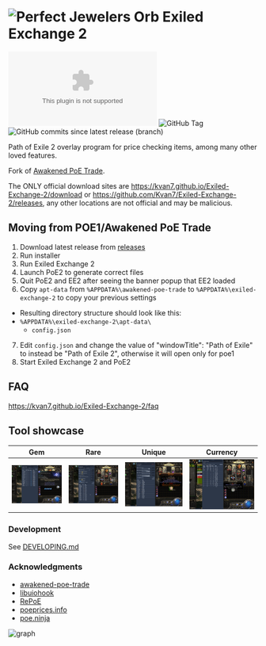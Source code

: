 # ![Perfect Jewelers Orb](./renderer/public/images/jeweler.png) Exiled Exchange 2

![GitHub Downloads (specific asset, latest release)](https://img.shields.io/github/downloads/kvan7/exiled-exchange-2/latest/Exiled-Exchange-2-Setup-0.12.0.exe?style=plastic&link=https%3A%2F%2Ftooomm.github.io%2Fgithub-release-stats%2F%3Fusername%3Dkvan7%26repository%3DExiled-Exchange-2)
![GitHub Tag](https://img.shields.io/github/v/tag/kvan7/exiled-exchange-2?style=plastic&label=latest%20version)
![GitHub commits since latest release (branch)](https://img.shields.io/github/commits-since/kvan7/exiled-exchange-2/latest/dev?style=plastic)

Path of Exile 2 overlay program for price checking items, among many other loved features.

Fork of [Awakened PoE Trade](https://github.com/SnosMe/awakened-poe-trade).

The ONLY official download sites are <https://kvan7.github.io/Exiled-Exchange-2/download> or <https://github.com/Kvan7/Exiled-Exchange-2/releases>, any other locations are not official and may be malicious.

## Moving from POE1/Awakened PoE Trade

1. Download latest release from [releases](https://github.com/Kvan7/exiled-exchange-2/releases)
2. Run installer
3. Run Exiled Exchange 2
4. Launch PoE2 to generate correct files
5. Quit PoE2 and EE2 after seeing the banner popup that EE2 loaded
6. Copy `apt-data` from `%APPDATA%\awakened-poe-trade` to `%APPDATA%\exiled-exchange-2` to copy your previous settings
  - Resulting directory structure should look like this:
  - `%APPDATA%\exiled-exchange-2\apt-data\`
    - `config.json`
7. Edit `config.json` and change the value of "windowTitle": "Path of Exile" to instead be "Path of Exile 2", otherwise it will open only for poe1
8. Start Exiled Exchange 2 and PoE2

## FAQ

<https://kvan7.github.io/Exiled-Exchange-2/faq>

## Tool showcase

| Gem                                                | Rare                                                 | Unique                                                   | Currency                                                     |
| -------------------------------------------------- | ---------------------------------------------------- | -------------------------------------------------------- | ------------------------------------------------------------ |
| ![Gem Check](./docs/reference-images/GemCheck.png) | ![Rare Check](./docs/reference-images/RareCheck.png) | ![Unique Check](./docs/reference-images/UniqueCheck.png) | ![Currency Check](./docs/reference-images/CurrencyCheck.png) |

### Development

See [DEVELOPING.md](./DEVELOPING.md)

### Acknowledgments

- [awakened-poe-trade](https://github.com/SnosMe/awakened-poe-trade)
- [libuiohook](https://github.com/kwhat/libuiohook)
- [RePoE](https://github.com/brather1ng/RePoE)
- [poeprices.info](https://www.poeprices.info/)
- [poe.ninja](https://poe.ninja/)

![graph](https://i.imgur.com/MATqhv7.png)
